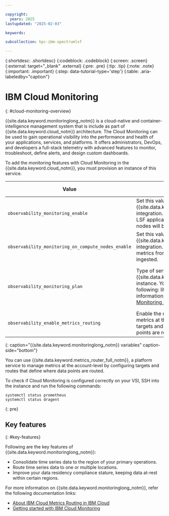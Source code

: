 ```yaml
---

copyright:
  years: 2025
lastupdated: "2025-02-03"

keywords: 

subcollection: hpc-ibm-spectrumlsf

---
```


{:shortdesc: .shortdesc}
{:codeblock: .codeblock}
{:screen: .screen}
{:external: target="_blank" .external}
{:pre: .pre}
{:tip: .tip}
{:note: .note}
{:important: .important}
{:step: data-tutorial-type='step'}
{:table: .aria-labeledby="caption"}

# IBM Cloud Monitoring
{: #cloud-monitoring-overview}

{{site.data.keyword.monitoringlong_notm}} is a cloud-native and container-intelligence management system that is include as part of {{site.data.keyword.cloud_notm}} architecture. The Cloud Monitoring can be used to gain operational visibility into the performance and health of your applications, services, and platforms. It offers administrators, DevOps, and developers a full-stack telemetry with advanced features to monitor, troubleshoot, define alerts, and design custom dashboards.

To add the monitoring features with Cloud Monitoring in the {{site.data.keyword.cloud_notm}}, you must provision an instance of this service.

| Value | Description | Type | Default value | Validation |
| ----- | ----------- | --------------- | ------------ | ------------ |
| `observability_monitoring_enable` | Set this value as "false" to disable the {{site.data.keyword.monitoringlong_notm}} integration. If enabled, infrastructure and LSF application metrics from management nodes will be ingested. | bool | true |
| `observability_monitoring_on_compute_nodes_enable` | Set this value as "false" to disable {{site.data.keyword.monitoringlong_notm}} integration. If enabled, infrastructure metrics from compute nodes will be ingested. | bool | false |
| `observability_monitoring_plan` | Type of service plan for {{site.data.keyword.monitoringlong_notm}} instance. You can choose one of the following: lite or graduated-tier. For more information, refer the [IBM Cloud Monitoring Service Plans](/docs/monitoring?topic=monitoring-service_plans). | string | "graduated-tier" | * Condition: Validates if the value matches lite or graduated-tier.  \n * Error Message: "Please enter a valid plan for {{site.data.keyword.monitoringlong_notm}}, for all details visit https://cloud.ibm.com/docs/monitoring?topic=monitoring-service_plans." |
| `observability_enable_metrics_routing` | Enable the metrics routing to manage metrics at the account level by configuring targets and routes that define where data points are routed. | bool | false |
{: caption="{{site.data.keyword.monitoringlong_notm}} variables" caption-side="bottom"}

You can use {{site.data.keyword.metrics_router_full_notm}}, a platform service to manage metrics at the account-level by configuring targets and routes that define where data points are routed.

To check if Cloud Monitoring is configured correctly on your VSI, SSH into the instance and run the following commands:

```
systemctl status prometheus
systemctl status dragent
```
{: pre}

## Key features
{: #key-features}

Following are the key features of {{site.data.keyword.monitoringlong_notm}}:

* Consolidate time series data to the region of your primary operations.
* Route time series data to one or multiple locations.
* Improve your data residency compliance stature, keeping data at-rest within certain regions.

For more information on {{site.data.keyword.monitoringlong_notm}}, refer the following documentation links:
* [About IBM Cloud Metrics Routing in IBM Cloud](/docs/metrics-router?topic=metrics-router-about&interface=ui)
* [Getting started with IBM Cloud Monitoring](/docs/monitoring?topic=monitoring-getting-started)
